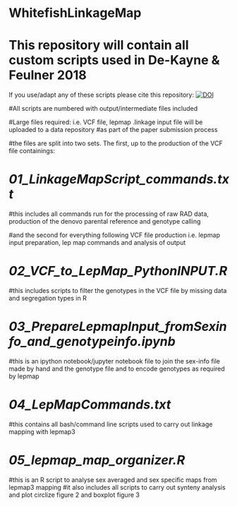 # WhitefishLinkageMap
# This repository will contain all custom scripts used in De-Kayne & Feulner 2018

If you use/adapt any of these scripts please cite this repository: 
[![DOI](https://zenodo.org/badge/130111646.svg)](https://zenodo.org/badge/latestdoi/130111646)


#All scripts are numbered with output/intermediate files included

#Large files required: i.e. VCF file, lepmap .linkage input file will be uploaded to a data repository
#as part of the paper submission process

#the files are split into two sets. The first, up to the production of the VCF file containings:
# *01_LinkageMapScript_commands.txt*
#this includes all commands run for the processing of raw RAD data, production of the denovo parental reference and genotype calling
            
#and the second for everything following VCF file production i.e. lepmap input preparation, lep map commands and analysis of output
# *02_VCF_to_LepMap_PythonINPUT.R*
#this includes scripts to filter the genotypes in the VCF file by missing data and segregation types in R
# *03_PrepareLepmapInput_fromSexinfo_and_genotypeinfo.ipynb*
#this is an ipython notebook/jupyter notebook file to join the sex-info file made by hand and the genotype file and to encode genotypes as required by lepmap
# *04_LepMapCommands.txt*
#this contains all bash/command line scripts used to carry out linkage mapping with lepmap3
# *05_lepmap_map_organizer.R*
#this is an R script to analyse sex averaged and sex specific maps from lepmap3 mapping
#it also includes all scripts to carry out synteny analysis and plot circlize figure 2 and boxplot figure 3
